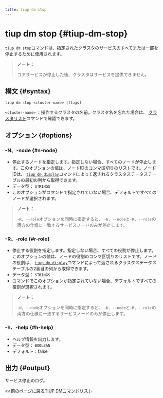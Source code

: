 ```yaml
---
title: tiup dm stop
---
```


# tiup dm stop {#tiup-dm-stop}

`tiup dm stop`コマンドは、指定されたクラスタのサービスのすべてまたは一部を停止するために使用されます。

> **ノート：**
>
> コアサービスが停止した後、クラスタはサービスを提供できません。

## 構文 {#syntax}

```shell
tiup dm stop <cluster-name> [flags]
```

`<cluster-name>` ：操作するクラスタの名前。クラスタ名を忘れた場合は、 [クラスタリスト](/tiup/tiup-component-dm-list.md)コマンドで確認できます。

## オプション {#options}

### -N、-node {#n-node}

-   停止するノードを指定します。指定しない場合、すべてのノードが停止します。このオプションの値は、ノードIDのコンマ区切りのリストです。ノードIDは、 [`tiup dm display`](/tiup/tiup-component-dm-display.md)コマンドによって返されるクラスタステータステーブルの最初の列から取得できます。
-   データ型： `STRINGS`
-   このオプションがコマンドで指定されていない場合、デフォルトですべてのノードが選択されます。

> **ノート：**
>
> `-R, --role`オプションを同時に指定すると、 `-N, --node`と`-R, --role`の両方の仕様に一致するサービスノードのみが停止します。

### -R、-role {#r-role}

-   停止する役割を指定します。指定しない場合、すべての役割が停止します。このオプションの値は、ノードの役割のコンマ区切りのリストです。ノードの役割は、 [`tiup dm display`](/tiup/tiup-component-dm-display.md)コマンドによって返されるクラスタステータステーブルの2番目の列から取得できます。
-   データ型： `STRINGS`
-   コマンドでこのオプションが指定されていない場合、デフォルトですべての役割が選択されます。

> **ノート：**
>
> `-N, --node`オプションを同時に指定すると、 `-N, --node`と`-R, --role`の両方の仕様に一致するサービスノードのみが停止します。

### -h、-help {#h-help}

-   ヘルプ情報を出力します。
-   データ型： `BOOLEAN`
-   デフォルト：false

## 出力 {#output}

サービス停止のログ。

[&lt;&lt;前のページに戻るTiUP DMコマンドリスト](/tiup/tiup-component-dm.md#command-list)
